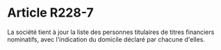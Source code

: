 # Article R228-7

<p>La société tient à jour la liste des personnes titulaires de titres financiers nominatifs, avec l'indication du domicile déclaré par chacune d'elles.</p>